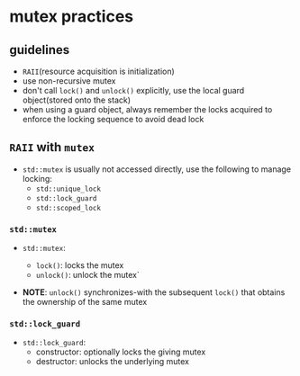 # mutex practices


## guidelines
* `RAII`(resource acquisition is initialization)
* use non-recursive mutex
* don't call `lock()` and `unlock()` explicitly, use the local guard object(stored onto the stack)
* when using a guard object, always remember the locks acquired to enforce the locking sequence to avoid dead lock


## `RAII` with `mutex`
* `std::mutex` is usually not accessed directly, use the following to manage locking:
    * `std::unique_lock`
    * `std::lock_guard`
    * `std::scoped_lock`

### `std::mutex`
* `std::mutex`:
    * `lock()`: locks the mutex
    * `unlock()`: unlock the mutex`

* **NOTE**: `unlock()` synchronizes-with the subsequent `lock()` that obtains the ownership of the same mutex

### `std::lock_guard`
* `std::lock_guard`:
    * constructor: optionally locks the giving mutex
    * destructor: unlocks the underlying mutex
